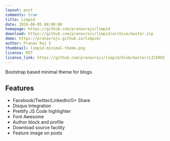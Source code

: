 ```yaml
---
layout: post
comments: true
title: Limpid
date: 2016-06-05 00:00:00
homepage: https://github.com/pranavrajs/limpid
download: https://github.com/pranavrajs/limpid/archive/master.zip
demo: https://pranavrajs.github.io/limpid/
author: Pranav Raj S
thumbnail: limpid-minimal-theme.png
license: MIT
license_link: https://github.com/pranavrajs/limpid/blob/master/LICENSE
---
```


Bootstrap based minimal theme for blogs.

## Features

* Facebook/Twitter/LinkedIn/G+ Share
* Disqus Integration
* Prettify JS Code highlighter
* Font Awesome
* Author block and profile
* Download source facility
* Feature image on posts
